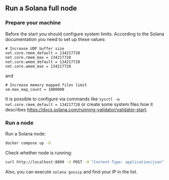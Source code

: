 ## Run a Solana full node 
### Prepare your machine 
Before the start you should configure system limits. According to the Solana documentation 
you need to set up these values:
```
# Increase UDP buffer size
net.core.rmem_default = 134217728
net.core.rmem_max = 134217728
net.core.wmem_default = 134217728
net.core.wmem_max = 134217728
```
and
```
# Increase memory mapped files limit
vm.max_map_count = 1000000
```
It is possible to configure via commands like `sysctl -w net.core.rmem_default = 134217728`
or create some system files how it describes
https://docs.solana.com/running-validator/validator-start.

### Run a node
Run a Solana node:
```bash
docker compose up -d 
```

Check whether node is running:
```bash
curl http://localhost:8899 -X POST -H "Content-Type: application/json" -d '{"jsonrpc":"2.0","id":1, "method":"getBlockHeight"}'
```
Also, you can execute `solana gossip` and find your IP in the list. 
